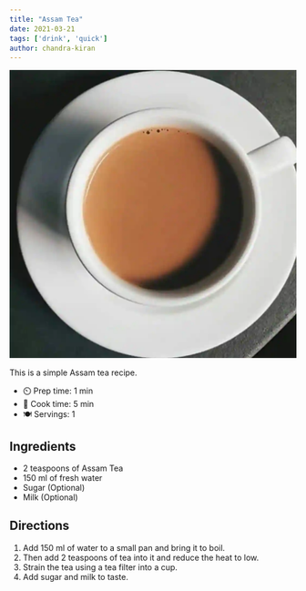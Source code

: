 ```yaml
---
title: "Assam Tea"
date: 2021-03-21
tags: ['drink', 'quick']
author: chandra-kiran
---
```


![Assam Tea](/static/pix/assam-tea.webp)

This is a simple Assam tea recipe.

- ⏲️ Prep time: 1 min
- 🍳 Cook time: 5 min
- 🍽️ Servings: 1

## Ingredients

- 2 teaspoons of Assam Tea
- 150 ml of fresh water
- Sugar (Optional)
- Milk (Optional)

## Directions

1. Add 150 ml of water to a small pan and bring it to boil.
2. Then add 2 teaspoons of tea into it and reduce the heat to low.
3. Strain the tea using a tea filter into a cup.
4. Add sugar and milk to taste.
